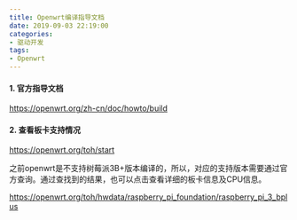 ```yaml
---
title: Openwrt编译指导文档
date: 2019-09-03 22:19:00
categories: 
- 驱动开发
tags:
- Openwrt
---
```


#### 1. 官方指导文档

https://openwrt.org/zh-cn/doc/howto/build

#### 2. 查看板卡支持情况

https://openwrt.org/toh/start

​	之前openwrt是不支持树莓派3B+版本编译的，所以，对应的支持版本需要通过官方查询。通过查找到的结果，也可以点击查看详细的板卡信息及CPU信息。

https://openwrt.org/toh/hwdata/raspberry_pi_foundation/raspberry_pi_3_bplus

